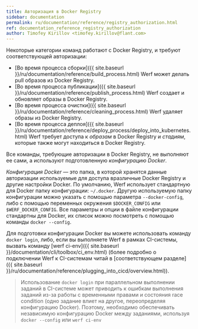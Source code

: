 ```yaml
---
title: Авторизация в Docker Registry
sidebar: documentation
permalink: ru/documentation/reference/registry_authorization.html
ref: documentation_reference_registry_authorization
author: Timofey Kirillov <timofey.kirillov@flant.com>
---
```


Некоторые категории команд работают с Docker Registry, и требуют соответствующей авторизации:
* [Во время процесса сборки]({{ site.baseurl }}/ru/documentation/reference/build_process.html) Werf может делать pull образов из Docker Registry.
* [Во время процесса публикации]({{ site.baseurl }}/ru/documentation/reference/publish_process.html) Werf создает и обновляет образы в Docker Registry.
* [Во время процесса очистки]({{ site.baseurl }}/ru/documentation/reference/cleaning_process.html) Werf удаляет образы из Docker Registry.
* [Во время процесса деплоя]({{ site.baseurl }}/ru/documentation/reference/deploy_process/deploy_into_kubernetes.html) Werf требует доступа к _образам_ в Docker Registry и _стадиям_, которые также могут находиться в Docker Registry.

Все команды, требующие авторизации в Docker Registry, не выполняют ее сами, а используют подготовленную _конфигурацию Docker_.

_Конфигурация Docker_ — это папка, в которой хранятся данные авторизации используемые для доступа вразличные Docker Registry и другие настройки Docker.
По умолчанию, Werf использует стандартную для Docker папку конфигурации: `~/.docker`. Другую используемую папку конфигурации можно указать с помощью параметра `--docker-config`, либо с помощью переменных окружения `$DOCKER_CONFIG` или `$WERF_DOCKER_CONFIG`. Все параметры и опции в файле конфигурации стандартны для Docker, их список можно посмотреть с помощью команды `docker --config`.

Для подготовки конфигурации Docker вы можете использовать команду `docker login`, либо, если вы выполняете Werf в рамках CI-системы, вызвать команду [werf ci-env]({{ site.baseurl }}/documentation/cli/toolbox/ci_env.html)  (более подробно о подключении Werf к CI-системам читай в [соответствующем разделе]({{ site.baseurl }}/ru/documentation/reference/plugging_into_cicd/overview.html)).

> Использование `docker login` при параллельном выполнении заданий в CI-системе может приводить к ошибкам выполнения заданий из-за работы с временными правами и состояния race condition (одно задание влиет на другое, переопределяя конфигурацию Docker). Поэтому, необходимо обеспечивать независимую конфигурацию Docker между заданиями, используя `docker --config` или `werf ci-env`
